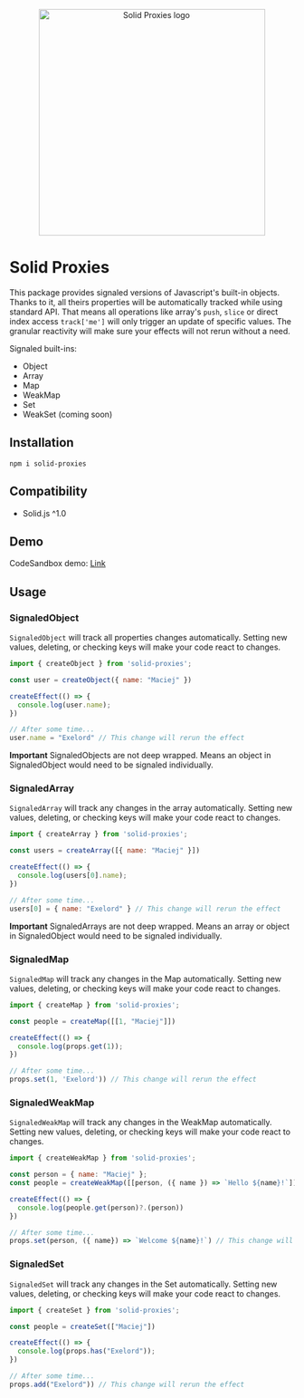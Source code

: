 <p align="center">
  <img height="400" src="https://raw.githubusercontent.com/exelord/solid-proxies/main/logo.png" alt="Solid Proxies logo" />
</p>

# Solid Proxies

This package provides signaled versions of Javascript's built-in objects. Thanks to it, all theirs properties will be automatically tracked while using standard API. That means all operations like array's `push`, `slice` or direct index access `track['me']` will only trigger an update of specific values. The granular reactivity will make sure your effects will not rerun without a need.

Signaled built-ins:

- Object
- Array
- Map
- WeakMap
- Set
- WeakSet (coming soon)


## Installation

```
npm i solid-proxies
```

## Compatibility

- Solid.js ^1.0

## Demo

CodeSandbox demo: [Link](https://codesandbox.io/s/solid-proxies-pt2slm)

## Usage

### SignaledObject

`SignaledObject` will track all properties changes automatically. Setting new values, deleting, or checking keys will make your code react to changes.

```js
import { createObject } from 'solid-proxies';

const user = createObject({ name: "Maciej" })

createEffect(() => {
  console.log(user.name);
})

// After some time...
user.name = "Exelord" // This change will rerun the effect
```

**Important** SignaledObjects are not deep wrapped. Means an object in SignaledObject would need to be signaled individually.


### SignaledArray

`SignaledArray` will track any changes in the array automatically. Setting new values, deleting, or checking keys will make your code react to changes.

```js
import { createArray } from 'solid-proxies';

const users = createArray([{ name: "Maciej" }])

createEffect(() => {
  console.log(users[0].name);
})

// After some time...
users[0] = { name: "Exelord" } // This change will rerun the effect
```

**Important** SignaledArrays are not deep wrapped. Means an array or object in SignaledObject would need to be signaled individually.

### SignaledMap

`SignaledMap` will track any changes in the Map automatically. Setting new values, deleting, or checking keys will make your code react to changes.

```js
import { createMap } from 'solid-proxies';

const people = createMap([[1, "Maciej"]])

createEffect(() => {
  console.log(props.get(1));
})

// After some time...
props.set(1, 'Exelord')) // This change will rerun the effect
```

### SignaledWeakMap

`SignaledWeakMap` will track any changes in the WeakMap automatically. Setting new values, deleting, or checking keys will make your code react to changes.

```js
import { createWeakMap } from 'solid-proxies';

const person = { name: "Maciej" };
const people = createWeakMap([[person, ({ name }) => `Hello ${name}!`]])

createEffect(() => {
  console.log(people.get(person)?.(person))
})

// After some time...
props.set(person, ({ name}) => `Welcome ${name}!`) // This change will rerun the effect
```

### SignaledSet

`SignaledSet` will track any changes in the Set automatically. Setting new values, deleting, or checking keys will make your code react to changes.

```js
import { createSet } from 'solid-proxies';

const people = createSet(["Maciej"])

createEffect(() => {
  console.log(props.has("Exelord"));
})

// After some time...
props.add("Exelord")) // This change will rerun the effect
```